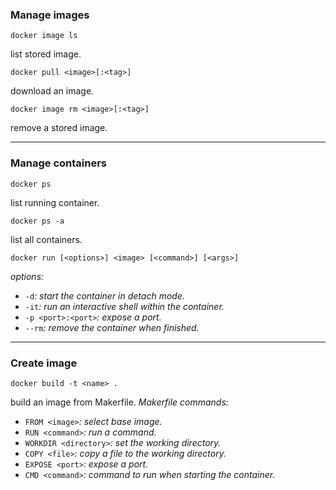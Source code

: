 ### Manage images
```
docker image ls
```
list stored image.
```
docker pull <image>[:<tag>]
```
download an image.
```
docker image rm <image>[:<tag>]
```
remove a stored image.
___
### Manage containers
```
docker ps
```
list running container.
```
docker ps -a
```
list all containers.
```
docker run [<options>] <image> [<command>] [<args>]
```
_options:_
- `-d`_: start the container in detach mode._
- `-it`_: run an interactive shell within the container._
- `-p <port>:<port>`_: expose a port._
- `--rm`_: remove the container when finished._
___
### Create image
```
docker build -t <name> .
```
build an image from Makerfile.
_Makerfile commands:_
- `FROM <image>`_: select base image._
- `RUN <command>`_: run a command._
- `WORKDIR <directory>`_: set the working directory._
- `COPY <file>`_: copy a file to the working directory._
- `EXPOSE <port>`_: expose a port._
- `CMD <command>`_: command to run when starting the container._